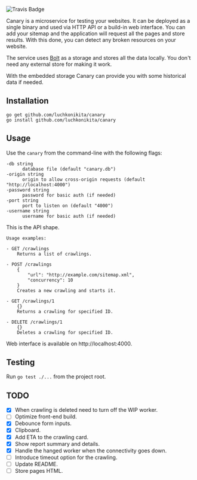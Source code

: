 ![Travis Badge](https://travis-ci.org/luchkonikita/canary.svg?branch=master)

Canary is a microservice for testing your websites.
It can be deployed as a single binary and used via HTTP API or a build-in web interface.
You can add your sitemap and the application will request all the pages and store results.
With this done, you can detect any broken resources on your website.

The service uses [Bolt](https://github.com/boltdb/bolt) as a storage and stores all
the data locally. You don't need any external store for making it work.

With the embedded storage Canary can provide you with some historical data if needed.

## Installation

```
go get github.com/luchkonikita/canary
go install github.com/luchkonikita/canary
```

## Usage

Use the `canary` from the command-line with the following flags:

```
-db string
      database file (default "canary.db")
-origin string
      origin to allow cross-origin requests (default "http://localhost:4000")
-password string
      password for basic auth (if needed)
-port string
      port to listen on (default "4000")
-username string
      username for basic auth (if needed)
```

This is the API shape.

```
Usage examples:

- GET /crawlings
	Returns a list of crawlings.

- POST /crawlings
	{
		"url": "http://example.com/sitemap.xml",
		"concurrency": 10
	}
	Creates a new crawling and starts it.

- GET /crawlings/1
	{}
	Returns a crawling for specified ID.

- DELETE /crawlings/1
	{}
	Deletes a crawling for specified ID.
```

Web interface is available on http://localhost:4000.

## Testing

Run `go test ./...` from the project root.

## TODO

- [x] When crawling is deleted need to turn off the WIP worker.
- [ ] Optimize front-end build.
- [x] Debounce form inputs.
- [x] Clipboard.
- [x] Add ETA to the crawling card.
- [x] Show report summary and details.
- [x] Handle the hanged worker when the connectivity goes down.
- [ ] Introduce timeout option for the crawling.
- [ ] Update README.
- [ ] Store pages HTML.
